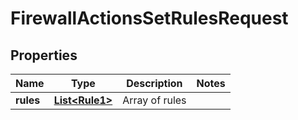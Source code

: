 

# FirewallActionsSetRulesRequest


## Properties

| Name | Type | Description | Notes |
|------------ | ------------- | ------------- | -------------|
|**rules** | [**List&lt;Rule1&gt;**](Rule1.md) | Array of rules |  |



